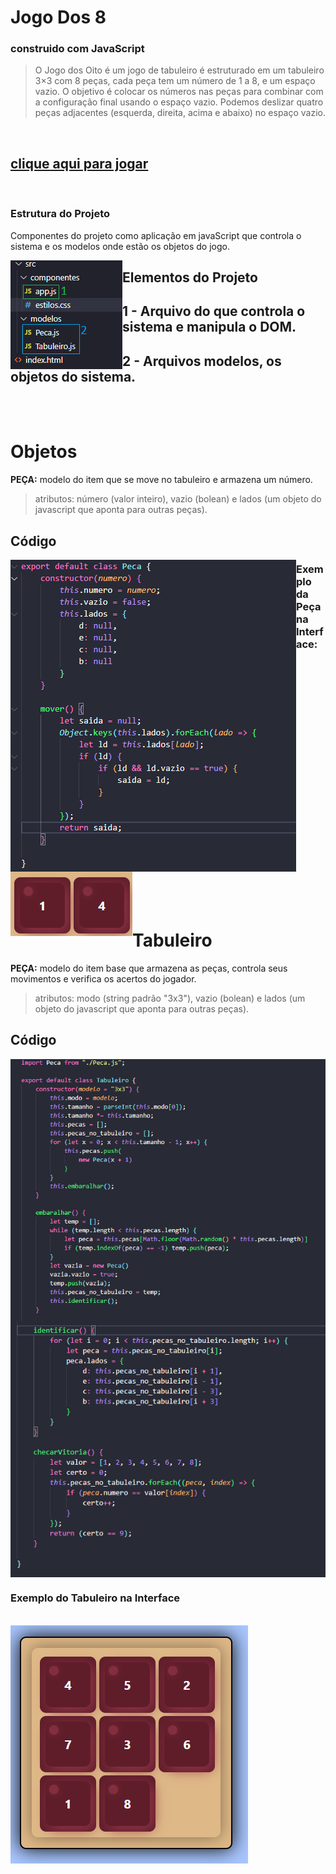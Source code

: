 # Jogo Dos 8
### construido com JavaScript

> O Jogo dos Oito é um jogo de tabuleiro é estruturado em um tabuleiro 3×3 com 8 peças, cada peça tem um número de 1 a 8, e um espaço vazio. O objetivo é colocar os números nas peças para combinar com a configuração final usando o espaço vazio. Podemos deslizar quatro peças adjacentes (esquerda, direita, acima e abaixo) no espaço vazio.

<br>

## [clique aqui para jogar](https://stefanluks.github.io/Jogo-Dos-8-JavaScript/)

<br>

### Estrutura do Projeto

Componentes do projeto como aplicação em javaScript que controla o sistema e os modelos onde estão os objetos do jogo.

<img src="./src/Imagens/estrutura.png" align="left">

## __Elementos do Projeto__
## __1__ - Arquivo do que controla o sistema e manipula o DOM.
## __2__ - Arquivos modelos, os objetos do sistema.

<br>
<br>

# Objetos

__PEÇA:__ modelo do item que se move no tabuleiro e armazena um número.

>atributos: número (valor inteiro), vazio (bolean) e lados (um objeto do javascript que aponta para outras peças).

## Código

<img src="./src/Imagens/peca.png" align="left">

### Exemplo da Peça na Interface:
<img src="./src/Imagens/peca_interface.png" align="left">

<br><br><br><br><br><br><br><br><br><br><br><br><br><br><br><br><br><br><br><br><br><br><br>


# Tabuleiro

__PEÇA:__ modelo do item base que armazena as peças, controla seus movimentos e verifica os acertos do jogador.

>atributos: modo (string padrão "3x3"), vazio (bolean) e lados (um objeto do javascript que aponta para outras peças).

## Código

<img src="./src/Imagens/tabuleiro1.png" align="center">
<img src="./src/Imagens/tabuleiro2.png" align="center">

<br>

### Exemplo do Tabuleiro na Interface
<br>
<img src="./src/Imagens/tabuleiro_interface.png" align="center">